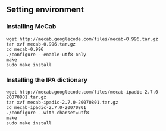 ## Setting environment

### Installing MeCab

```
wget http://mecab.googlecode.com/files/mecab-0.996.tar.gz
tar xvf mecab-0.996.tar.gz
cd mecab-0.996
./configure --enable-utf8-only
make
sudo make install
```

### Installing the IPA dictionary

```
wget http://mecab.googlecode.com/files/mecab-ipadic-2.7.0-20070801.tar.gz
tar xvf mecab-ipadic-2.7.0-20070801.tar.gz
cd mecab-ipadic-2.7.0-20070801
./configure --with-charset=utf8
make
sudo make install
```

